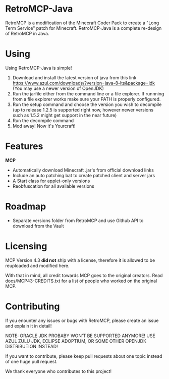 # RetroMCP-Java

RetroMCP is a modification of the Minecraft Coder Pack to create a "Long Term Service" patch for Minecraft.
RetroMCP-Java is a complete re-design of RetroMCP in Java.

# Using

Using RetroMCP-Java is simple!
1. Download and install the latest version of java from this link https://www.azul.com/downloads/?version=java-8-lts&package=jdk (You may use a newer version of OpenJDK)
2. Run the jarfile either from the command line or a file explorer. If runnning from a file explorer works make sure your PATH is properly configured.
3. Run the setup command and choose the version you wish to decompile (up to release 1.2.5 is supported right now, however newer versions such as 1.5.2 might get support in the near future)
4. Run the decompile command
5. Mod away! Now it's Yourcraft!

# Features

**MCP**

* Automatically download Minecraft .jar's from official download links
* Include an auto patching bat to create patched client and server jars
* A Start class for applet-only versions
* Reobfuscation for all available versions

# Roadmap

* Separate versions folder from RetroMCP and use Github API to download from the Vault

# Licensing

MCP Version 4.3 __did not__ ship with a license, therefore it is allowed to be reuploaded and modified here.

With that in mind, all credit towards MCP goes to the original creators. Read docs/MCP43-CREDITS.txt for a list of people who worked on the original MCP.

# Contributing

If you enounter any issues or bugs with RetroMCP, please create an issue and explain it in detail!

NOTE: ORACLE JDK PROBABY WON'T BE SUPPORTED ANYMORE! USE AZUL ZULU JDK, ECLIPSE ADOPTIUM, OR SOME OTHER OPENJDK DISTRIBUTION INSTEAD!

If you want to contribute, please keep pull requests about one topic instead of one huge pull request.

We thank everyone who contributes to this project!
